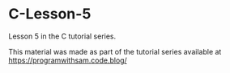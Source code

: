 # C-Lesson-5
Lesson 5 in the C tutorial series.

This material was made as part of the tutorial series available at https://programwithsam.code.blog/
